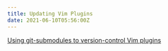 ```yaml
---
title: Updating Vim Plugins
date: 2021-06-10T05:56:00Z
---
```


[Using git-submodules to version-control Vim plugins](https://gist.github.com/manasthakur/d4dc9a610884c60d944a4dd97f0b3560)

